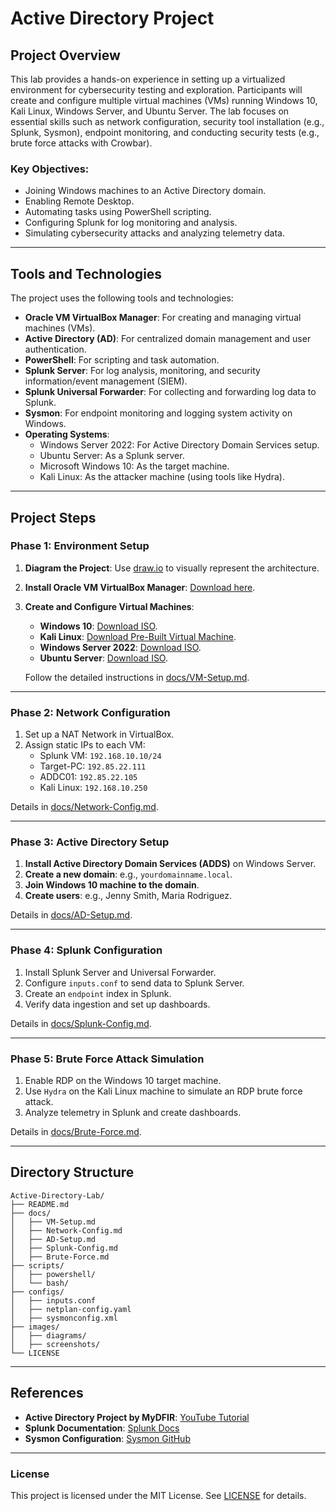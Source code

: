 # Active Directory Project

## Project Overview

This lab provides a hands-on experience in setting up a virtualized environment for cybersecurity testing and exploration. Participants will create and configure multiple virtual machines (VMs) running Windows 10, Kali Linux, Windows Server, and Ubuntu Server. The lab focuses on essential skills such as network configuration, security tool installation (e.g., Splunk, Sysmon), endpoint monitoring, and conducting security tests (e.g., brute force attacks with Crowbar). 

### Key Objectives:
- Joining Windows machines to an Active Directory domain.
- Enabling Remote Desktop.
- Automating tasks using PowerShell scripting.
- Configuring Splunk for log monitoring and analysis.
- Simulating cybersecurity attacks and analyzing telemetry data.

---

## Tools and Technologies

The project uses the following tools and technologies:
- **Oracle VM VirtualBox Manager**: For creating and managing virtual machines (VMs).
- **Active Directory (AD)**: For centralized domain management and user authentication.
- **PowerShell**: For scripting and task automation.
- **Splunk Server**: For log analysis, monitoring, and security information/event management (SIEM).
- **Splunk Universal Forwarder**: For collecting and forwarding log data to Splunk.
- **Sysmon**: For endpoint monitoring and logging system activity on Windows.
- **Operating Systems**:
  - Windows Server 2022: For Active Directory Domain Services setup.
  - Ubuntu Server: As a Splunk server.
  - Microsoft Windows 10: As the target machine.
  - Kali Linux: As the attacker machine (using tools like Hydra).

---

## Project Steps

### Phase 1: Environment Setup
1. **Diagram the Project**: Use [draw.io](https://app.diagrams.net/) to visually represent the architecture.
2. **Install Oracle VM VirtualBox Manager**: [Download here](https://www.virtualbox.org/).
3. **Create and Configure Virtual Machines**:
   - **Windows 10**: [Download ISO](https://www.microsoft.com/software-download/windows10).
   - **Kali Linux**: [Download Pre-Built Virtual Machine](https://www.kali.org/get-kali/).
   - **Windows Server 2022**: [Download ISO](https://www.microsoft.com/en-us/evalcenter/evaluate-windows-server-2022).
   - **Ubuntu Server**: [Download ISO](https://ubuntu.com/download/server).

   Follow the detailed instructions in [docs/VM-Setup.md](docs/VM-Setup.md).

---

### Phase 2: Network Configuration
1. Set up a NAT Network in VirtualBox.
2. Assign static IPs to each VM:
   - Splunk VM: `192.168.10.10/24`
   - Target-PC: `192.85.22.111`
   - ADDC01: `192.85.22.105`
   - Kali Linux: `192.168.10.250`

Details in [docs/Network-Config.md](docs/Network-Config.md).

---

### Phase 3: Active Directory Setup
1. **Install Active Directory Domain Services (ADDS)** on Windows Server.
2. **Create a new domain**: e.g., `yourdomainname.local`.
3. **Join Windows 10 machine to the domain**.
4. **Create users**: e.g., Jenny Smith, Maria Rodriguez.

Details in [docs/AD-Setup.md](docs/AD-Setup.md).

---

### Phase 4: Splunk Configuration
1. Install Splunk Server and Universal Forwarder.
2. Configure `inputs.conf` to send data to Splunk Server.
3. Create an `endpoint` index in Splunk.
4. Verify data ingestion and set up dashboards.

Details in [docs/Splunk-Config.md](docs/Splunk-Config.md).

---

### Phase 5: Brute Force Attack Simulation
1. Enable RDP on the Windows 10 target machine.
2. Use `Hydra` on the Kali Linux machine to simulate an RDP brute force attack.
3. Analyze telemetry in Splunk and create dashboards.

Details in [docs/Brute-Force.md](docs/Brute-Force.md).

---

## Directory Structure

```
Active-Directory-Lab/
├── README.md
├── docs/
│   ├── VM-Setup.md
│   ├── Network-Config.md
│   ├── AD-Setup.md
│   ├── Splunk-Config.md
│   ├── Brute-Force.md
├── scripts/
│   ├── powershell/
│   └── bash/
├── configs/
│   ├── inputs.conf
│   ├── netplan-config.yaml
│   ├── sysmonconfig.xml
├── images/
│   ├── diagrams/
│   ├── screenshots/
└── LICENSE
```

---

## References
- **Active Directory Project by MyDFIR**: [YouTube Tutorial](https://www.youtube.com/c/MyDFIR)
- **Splunk Documentation**: [Splunk Docs](https://docs.splunk.com/)
- **Sysmon Configuration**: [Sysmon GitHub](https://github.com/SwiftOnSecurity/sysmon-config)

---

### License
This project is licensed under the MIT License. See [LICENSE](LICENSE) for details.

